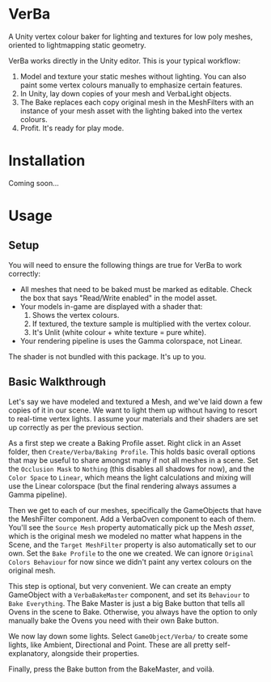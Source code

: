 # VerBa
A Unity vertex colour baker for lighting and textures for low poly meshes, oriented to lightmapping static geometry.

VerBa works directly in the Unity editor. This is your typical workflow:

1. Model and texture your static meshes without lighting. You can also paint some vertex colours manually to emphasize certain features.
2. In Unity, lay down copies of your mesh and VerbaLight objects.
3. The Bake replaces each copy original mesh in the MeshFilters with an instance of your mesh asset with the lighting baked into the vertex colours.
4. Profit. It's ready for play mode.

# Installation

Coming soon...

# Usage

## Setup

You will need to ensure the following things are true for VerBa to work correctly:

- All meshes that need to be baked must be marked as editable. Check the box that says "Read/Write enabled" in the model asset.
- Your models in-game are displayed with a shader that:
  1. Shows the vertex colours.
  2. If textured, the texture sample is multiplied with the vertex colour.
  3. It's Unlit (white colour + white texture = pure white).
- Your rendering pipeline is uses the Gamma colorspace, not Linear.

The shader is not bundled with this package. It's up to you.

## Basic Walkthrough

Let's say we have modeled and textured a Mesh, and we've laid down a few copies of it in our scene. We want to light them up without having to resort to real-time vertex lights. I assume your materials and their shaders are set up correctly as per the previous section.

As a first step we create a Baking Profile asset. Right click in an Asset folder, then `Create/Verba/Baking Profile`. This holds basic overall options that may be useful to share amongst many if not all meshes in a scene. Set the `Occlusion Mask` to `Nothing` (this disables all shadows for now), and the `Color Space` to `Linear`, which means the light calculations and mixing will use the Linear colorspace (but the final rendering always assumes a Gamma pipeline).

Then we get to each of our meshes, specifically the GameObjects that have the MeshFilter component. Add a VerbaOven component to each of them. You'll see the `Source Mesh` property automatically pick up the Mesh *asset*, which is the original mesh we modeled no matter what happens in the Scene, and the `Target MeshFilter` property is also automatically set to our own. Set the `Bake Profile` to the one we created. We can ignore `Original Colors Behaviour` for now since we didn't paint any vertex colours on the original mesh.

This step is optional, but very convenient. We can create an empty GameObject with a `VerbaBakeMaster` component, and set its `Behaviour` to `Bake Everything`. The Bake Master is just a big Bake button that tells all Ovens in the scene to Bake.  Otherwise, you always have the option to only manually bake the Ovens you need with their own Bake button.

We now lay down some lights. Select `GameObject/Verba/` to create some lights, like Ambient, Directional and Point. These are all pretty self-explanatory, alongside their properties.

Finally, press the Bake button from the BakeMaster, and voilà.

